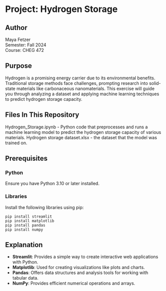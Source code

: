 # Project: Hydrogen Storage 

## Author
Maya Fetzer  
Semester: Fall 2024  
Course: CHEG 472  

## Purpose
Hydrogen is a promising energy carrier due to its environmental benefits. Traditional storage methods face challenges, prompting research into solid-state materials like carbonaceous nanomaterials. This exercise will guide you through analyzing a dataset and applying machine learning techniques to predict hydrogen storage capacity.

## Files In This Repository 

Hydrogen_Storage.ipynb - Python code that preprocesses and runs a machine learning model to predict the hydrogen storage capacity of various materials.
Hydrogen storage dataset.xlsx - the dataset that the model was trained on. 

## Prerequisites

### Python
Ensure you have Python 3.10 or later installed.

### Libraries
Install the following libraries using pip:

```
pip install streamlit
pip install matplotlib
pip install pandas
pip install numpy
```

## Explanation

- **Streamlit**: Provides a simple way to create interactive web applications with Python.
- **Matplotlib**: Used for creating visualizations like plots and charts.
- **Pandas**: Offers data structures and analysis tools for working with tabular data.
- **NumPy**: Provides efficient numerical operations and arrays.
